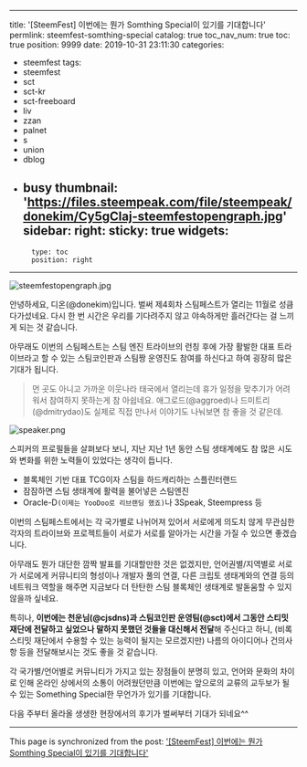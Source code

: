 
---
title: '[SteemFest] 이번에는 뭔가 Somthing Special이 있기를 기대합니다'
permlink: steemfest-somthing-special
catalog: true
toc_nav_num: true
toc: true
position: 9999
date: 2019-10-31 23:11:30
categories:
- steemfest
tags:
- steemfest
- sct
- sct-kr
- sct-freeboard
- liv
- zzan
- palnet
- s
- union
- dblog
- busy
thumbnail: 'https://files.steempeak.com/file/steempeak/donekim/Cy5gClaj-steemfestopengraph.jpg'
sidebar:
    right:
        sticky: true
widgets:
    -
        type: toc
        position: right
---


![steemfestopengraph.jpg](https://files.steempeak.com/file/steempeak/donekim/Cy5gClaj-steemfestopengraph.jpg)

안녕하세요, 디온(@donekim)입니다. 벌써 제4회차 스팀페스트가 열리는 11월로 성큼 다가섰네요. 다시 한 번 시간은 우리를 기다려주지 않고 야속하게만 흘러간다는 걸 느끼게 되는 것 같습니다. 

아무래도 이번의 스팀페스트는 스팀 엔진 트라이브의 런칭 후에 가장 활발한 대표 트라이브라고 할 수 있는 스팀코인판과 스팀짱 운영진도 참여를 하신다고 하여 굉장히 많은 기대가 됩니다. 

> 먼 곳도 아니고 가까운 이웃나라 태국에서 열리는데 휴가 일정을 맞추기가 어려워서 참여하지 못하는게 참 아쉽네요. 애그로드(@aggroed)나 드미트리(@dmitrydao)도 실제로 직접 만나서 이야기도 나눠보면 참 좋을 것 같은데.

![speaker.png](https://files.steempeak.com/file/steempeak/donekim/ASfzhv18-speaker.png)

스피커의 프로필들을 살펴보다 보니, 지난 지난 1년 동안 스팀 생태계에도 참 많은 시도와 변화를 위한 노력들이 있었다는 생각이 듭니다. 

- 블록체인 기반 대표 TCG이자 스팀을 하드캐리하는 스플린터랜드
- 잠잠하면 스팀 생태계에 활력을 불어넣은 스팀엔진
- Oracle-D`(이제는 YooDoo로 리브랜딩 했죠)`나 3Speak, Steempress 등

이번의 스팀페스트에서는 각 국가별로 나뉘어져 있어서 서로에게 의도치 않게 무관심한 각자의 트라이브와 프로젝트들이 서로가 서로를 알아가는 시간을 가질 수 있으면 좋겠습니다. 

아무래도 뭔가 대단한 깜짝 발표를 기대할만한 것은 없겠지만, 언어권별/지역별로 서로가 서로에게 커뮤니티의 형성이나 개발자 풀의 연결, 다른 크립토 생태계와의 연결 등의 네트워크 역할을 해주면 지금보다 더 탄탄한 스팀 블록체인 생태계로 발돋움할 수 있지 않을까 싶네요.

특히나, **이번에는 천운님(@cjsdns)과 스팀코인판 운영팀(@sct)에서 그동안 스티밋 재단에 전달하고 싶었으나 말하지 못했던 것들을 대신해서 전달**해 주신다고 하니, (비록 스티밋 재단에서 수용할 수 있는 능력이 될지는 모르겠지만) 나름의 아이디어나 건의사항 등을 전달해보시는 것도 좋을 것 같습니다. 

각 국가별/언어별로 커뮤니티가 가지고 있는 장점들이 분명히 있고, 언어와 문화의 차이로 인해 온라인 상에서의 소통이 어려웠던만큼 이번에는 앞으로의 교류의 교두보가 될 수 있는 Something Special한 무언가가 있기를 기대합니다. 

다음 주부터 올라올 생생한 현장에서의 후기가 벌써부터 기대가 되네요^^

- - -

This page is synchronized from the post: ['[SteemFest] 이번에는 뭔가 Somthing Special이 있기를 기대합니다'](https://steemit.com/@donekim/steemfest-somthing-special)
